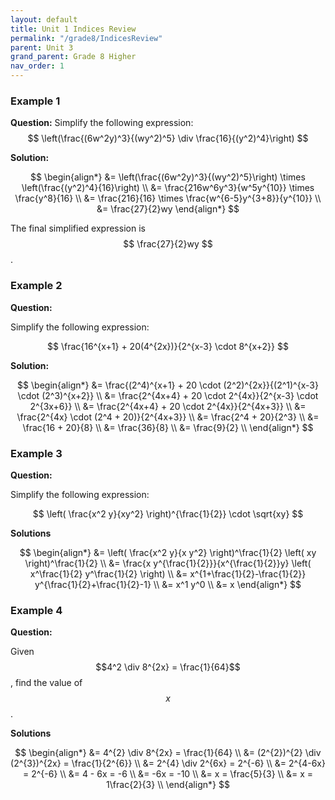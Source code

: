 ```yaml
---
layout: default
title: Unit 1 Indices Review
permalink: "/grade8/IndicesReview"
parent: Unit 3
grand_parent: Grade 8 Higher
nav_order: 1
---
```

### Example 1

**Question:**
Simplify the following expression:
$$ 
\left(\frac{(6w^2y)^3}{(wy^2)^5} \div \frac{16}{(y^2)^4}\right) 
$$

**Solution:**

$$
\begin{align*} 
&= \left(\frac{(6w^2y)^3}{(wy^2)^5}\right) \times \left(\frac{(y^2)^4}{16}\right) \\
&= \frac{216w^6y^3}{w^5y^{10}} \times \frac{y^8}{16} \\
&= \frac{216}{16} \times \frac{w^{6-5}y^{3+8}}{y^{10}} \\
&= \frac{27}{2}wy
\end{align*}
$$

The final simplified expression is $$ \frac{27}{2}wy $$.

### Example 2

**Question:**

Simplify the following expression:

$$ 
\frac{16^{x+1} + 20(4^{2x})}{2^{x-3} \cdot 8^{x+2}} 
$$

**Solution:**

$$
\begin{align*}
&= \frac{(2^4)^{x+1} + 20 \cdot (2^2)^{2x}}{(2^1)^{x-3} \cdot (2^3)^{x+2}} \\
&= \frac{2^{4x+4} + 20 \cdot 2^{4x}}{2^{x-3} \cdot 2^{3x+6}} \\
&= \frac{2^{4x+4} + 20 \cdot 2^{4x}}{2^{4x+3}} \\
&= \frac{2^{4x} \cdot (2^4 + 20)}{2^{4x+3}} \\
&= \frac{2^4 + 20}{2^3} \\
&= \frac{16 + 20}{8} \\
&= \frac{36}{8} \\
&= \frac{9}{2} \\
\end{align*}
$$

### Example 3

**Question:**

Simplify the following expression:

$$
\left( \frac{x^2 y}{xy^2} \right)^{\frac{1}{2}} \cdot \sqrt{xy}
$$

**Solutions**

$$
\begin{align*}
&= \left( \frac{x^2 y}{x y^2} \right)^\frac{1}{2} \left( xy \right)^\frac{1}{2} \\
&= \frac{x y^{\frac{1}{2}}}{x^{\frac{1}{2}}y} \left( x^\frac{1}{2} y^\frac{1}{2} \right) \\
&= x^{1+\frac{1}{2}-\frac{1}{2}} y^{\frac{1}{2}+\frac{1}{2}-1} \\
&= x^1 y^0 \\
&= x
\end{align*}
$$

### Example 4

**Question:**

Given $$4^2 \div 8^{2x} = \frac{1}{64}$$, find the value of $$x$$.

**Solutions**

$$
\begin{align*}
&= 4^{2} \div 8^{2x} = \frac{1}{64} \\
&= (2^{2})^{2} \div (2^{3})^{2x} = \frac{1}{2^{6}} \\
&= 2^{4} \div 2^{6x} = 2^{-6} \\
&= 2^{4-6x} = 2^{-6} \\
&= 4 - 6x = -6 \\
&= -6x = -10 \\
&= x = \frac{5}{3} \\
&= x = 1\frac{2}{3} \\
\end{align*}
$$
